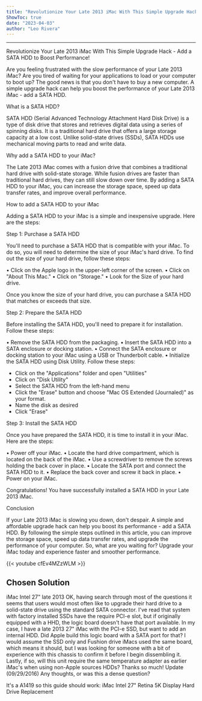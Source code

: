 ```yaml
---
title: "Revolutionize Your Late 2013 iMac With This Simple Upgrade Hack - Add a SATA HDD to Boost Performance!"
ShowToc: true 
date: "2023-04-03"
author: "Leo Rivera"
---
```

*****
Revolutionize Your Late 2013 iMac With This Simple Upgrade Hack - Add a SATA HDD to Boost Performance!

Are you feeling frustrated with the slow performance of your Late 2013 iMac? Are you tired of waiting for your applications to load or your computer to boot up? The good news is that you don't have to buy a new computer. A simple upgrade hack can help you boost the performance of your Late 2013 iMac - add a SATA HDD.

What is a SATA HDD?

SATA HDD (Serial Advanced Technology Attachment Hard Disk Drive) is a type of disk drive that stores and retrieves digital data using a series of spinning disks. It is a traditional hard drive that offers a large storage capacity at a low cost. Unlike solid-state drives (SSDs), SATA HDDs use mechanical moving parts to read and write data.

Why add a SATA HDD to your iMac?

The Late 2013 iMac comes with a fusion drive that combines a traditional hard drive with solid-state storage. While fusion drives are faster than traditional hard drives, they can still slow down over time. By adding a SATA HDD to your iMac, you can increase the storage space, speed up data transfer rates, and improve overall performance.

How to add a SATA HDD to your iMac

Adding a SATA HDD to your iMac is a simple and inexpensive upgrade. Here are the steps:

Step 1: Purchase a SATA HDD

You'll need to purchase a SATA HDD that is compatible with your iMac. To do so, you will need to determine the size of your iMac's hard drive. To find out the size of your hard drive, follow these steps:

• Click on the Apple logo in the upper-left corner of the screen.
• Click on "About This Mac."
• Click on "Storage."
• Look for the Size of your hard drive.

Once you know the size of your hard drive, you can purchase a SATA HDD that matches or exceeds that size.

Step 2: Prepare the SATA HDD

Before installing the SATA HDD, you'll need to prepare it for installation. Follow these steps:

• Remove the SATA HDD from the packaging.
• Insert the SATA HDD into a SATA enclosure or docking station.
• Connect the SATA enclosure or docking station to your iMac using a USB or Thunderbolt cable.
• Initialize the SATA HDD using Disk Utility. Follow these steps:
  - Click on the "Applications" folder and open "Utilities"
  - Click on "Disk Utility"
  - Select the SATA HDD from the left-hand menu
  - Click the "Erase" button and choose "Mac OS Extended (Journaled)" as your format.
  - Name the disk as desired
  - Click "Erase"

Step 3: Install the SATA HDD

Once you have prepared the SATA HDD, it is time to install it in your iMac. Here are the steps:

• Power off your iMac.
• Locate the hard drive compartment, which is located on the back of the iMac.
• Use a screwdriver to remove the screws holding the back cover in place.
• Locate the SATA port and connect the SATA HDD to it.
• Replace the back cover and screw it back in place.
• Power on your iMac.

Congratulations! You have successfully installed a SATA HDD in your Late 2013 iMac.

Conclusion

If your Late 2013 iMac is slowing you down, don't despair. A simple and affordable upgrade hack can help you boost its performance - add a SATA HDD. By following the simple steps outlined in this article, you can improve the storage space, speed up data transfer rates, and upgrade the performance of your computer. So, what are you waiting for? Upgrade your iMac today and experience faster and smoother performance.

{{< youtube cfEv4MZzWLM >}} 



## Chosen Solution
 iMac Intel 27" late 2013
OK, having search through most of the questions it seems that users would most often like to upgrade their hard drive to a solid-state drive using the standard SATA connector.
I've read that system with factory installed SSDs have the require PCI-e slot, but if originally equipped with a HHD, the logic board doesn't have that port available.
In my case, I have a late 2013 27" iMac with the PCI-e SSD, but want to add an internal HDD. Did Apple build this logic board with a SATA port for that? I would assume the SSD only and Fushion drive iMacs used the same board, which means it should, but I was looking for someone with a bit of experience with this chassis to confirm it before I begin dissembling it.
Lastly, if so, will this unit require the same temperature adapter as earlier iMac's when using non-Apple sources HDDs?
Thanks so much!
Update (09/29/2016)
Any thoughts, or was this a dense question?

 It's a A1419 so this guide should work:
iMac Intel 27" Retina 5K Display Hard Drive Replacement




